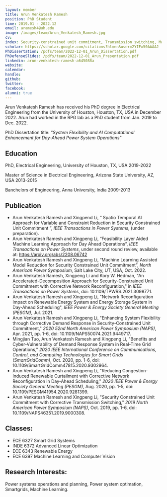 ```yaml
---
layout: member
title: Arun Venkatesh Ramesh
position: PhD Student
time: 2019.01 - 2022.12
email: aramesh4@uh.edu
image: /images/team/Arun_Venkatesh_Ramesh.jpg
cv: 
index: Security-constrained unit commitment, Transmission switching, Machine learning
scholar: https://scholar.google.com/citations?hl=en&user=2YIFx50AAAAJ
PhDissertation: /pdfs/team/2022-12-01_Arun_Dissertation.pdf
PhDefenseSlides: /pdfs/team/2022-12-01_Arun_Presentation.pdf
linkedin: arun-venkatesh-ramesh-a645088a
website: 
calendar: 
handle: 
github: 
twitter: 
facebook: 
alumni: true
---
```


Arun Venkatesh Ramesh has received his PhD degree in Electrical Engineering from the University of Houston, Houston, TX, USA in December 2022. Arun had worked in the RPG lab as a PhD student from Jan. 2019 to Dec. 2022.

PhD Dissertation title: *"System Flexibility and AI Computational Enhancement for Day-Ahead Power System Operations"*


## Education

PhD, Electrical Engineering, University of Houston, TX, USA 2019-2022

Master of Science in Electrical Engineering, Arizona State University, AZ, USA 2013-2015

Banchelors of Engineering, Anna University, India 2009-2013


## Publication
* Arun Venkatesh Ramesh and Xingpend Li, “ Spatio Temporal AI Approach for Variable and Constraint Reduction in Security Constrained Unit Commitment ”, *IEEE Transactions in Power Systems*, (under preparation).
* Arun Venkatesh Ramesh and Xingpeng Li, “Feasibility Layer Aided Machine Learning Approach for Day Ahead Operations”, *IEEE Transactions on Power Systems*, under second round review, available at: https://arxiv.org/abs/2208.06742
* Arun Venkatesh Ramesh and Xingpeng Li, “Machine Learning Assisted Model Reduction for Security Constrained Unit Commitment”, *North American Power Symposium*, Salt Lake City, UT, USA, Oct. 2022.
* Arun Venkatesh Ramesh, Xingpeng Li and Kory W. Hedman, "An Accelerated-Decomposition Approach for Security-Constrained Unit Commitment with Corrective Network Reconfiguration," in *IEEE Transactions on Power Systems*, doi: 10.1109/TPWRS.2021.3098771.
* Arun Venkatesh Ramesh and Xingpeng Li, "Network Reconfiguration Impact on Renewable Energy System and Energy Storage System in Day-Ahead Scheduling", *IEEE Power & Energy Society General Meeting (PESGM)*, Jul. 2021. 
* Arun Venkatesh Ramesh and Xingpeng Li, "Enhancing System Flexibility through Corrective Demand Response in Security-Constrained Unit Commitment," *2020 52nd North American Power Symposium (NAPS)*, Apr. 2021, pp. 1-6, doi: 10.1109/NAPS50074.2021.9449717.
* Mingjian Tuo, Arun Venkatesh Ramesh and Xingpeng Li, "Benefits and Cyber-Vulnerability of Demand Response System in Real-Time Grid Operations," *2020 IEEE International Conference on Communications, Control, and Computing Technologies for Smart Grids (SmartGridComm)*, Oct. 2020, pp. 1-6, doi: 10.1109/SmartGridComm47815.2020.9302964.
* Arun Venkatesh Ramesh and Xingpeng Li, "Reducing Congestion-Induced Renewable Curtailment with Corrective Network Reconfiguration in Day-Ahead Scheduling," *2020 IEEE Power & Energy Society General Meeting (PESGM)*, Aug. 2020, pp. 1-5, doi: 10.1109/PESGM41954.2020.9281399.
* Arun Venkatesh Ramesh and Xingpeng Li, "Security Constrained Unit Commitment with Corrective Transmission Switching," *2019 North American Power Symposium (NAPS)*, Oct. 2019, pp. 1-6, doi: 10.1109/NAPS46351.2019.9000308.

## Classes:
* ECE 6327 Smart Grid Systems 
* INDE 6372 Advanced Linear Optimization
* ECE 6343 Renewable Energy
* ECE 6397 Machine Learning and Computer Vision

## Research Interests:
 Power systems operations and planning, Power system optimation, Smartgrids, Machine Learning.

